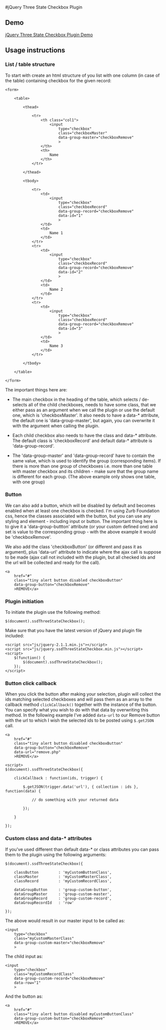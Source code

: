 #jQuery Three State Checkbox Plugin

## Demo

[jQuery Three State Checkbox Plugin Demo](http://jquery-three-state-checkbox.ssdtutorials.com/)

## Usage instructions

### List / table structure

To start with create an html structure of you list with one column (in case of the table) containing checkbox for the given record:

```
<form>

    <table>

        <thead>

            <tr>
                <th class="col1">
                    <input
                        type="checkbox"
                        class="checkboxMaster"
                        data-group-master="checkboxRemove"
                        >
                </th>
                <th>
                    Name
                </th>
            </tr>

        </thead>

        <tbody>

            <tr>
                <td>
                    <input
                        type="checkbox"
                        class="checkboxRecord"
                        data-group-record="checkboxRemove"
                        data-id="1"
                        >
                </td>
                <td>
                    Name 1
                </td>
            </tr>
            <tr>
                <td>
                    <input
                        type="checkbox"
                        class="checkboxRecord"
                        data-group-record="checkboxRemove"
                        data-id="2"
                        >
                </td>
                <td>
                    Name 2
                </td>
            </tr>
            <tr>
                <td>
                    <input
                        type="checkbox"
                        class="checkboxRecord"
                        data-group-record="checkboxRemove"
                        data-id="3"
                        >
                </td>
                <td>
                    Name 3
                </td>
            </tr>

        </tbody>

    </table>

</form>
```

The important things here are:

- The main checkbox in the heading of the table, which selects / de-selects all of the child checkboxes, needs to have some class, that we either pass as an argument when we call the plugin or use the default one, which is 'checkboxMaster'. It also needs to have a data-* attribute, the default one is 'data-group-master', but again, you can overwrite it with the argument when calling the plugin.

- Each child checkbox also needs to have the class and data-* attribute. The default class is 'checkboxRecord' and default data-* attribute is 'data-group-record'.

- The 'data-group-master' and 'data-group-record' have to contain the same value, which is used to identify the group (corresponding items). If there is more than one group of checkboxes i.e. more than one table with master checkbox and its children - make sure that the group name is different for each group. (The above example only shows one table, with one group)


### Button

We can also add a button, which will be disabled by default and becomes enabled when at least one checkbox is checked. I'm using Zurb Foundation css, hence the classes associated with the button, but you can use any styling and element - including input or button. The important thing here is to give it a 'data-group-buttton' attribute (or your custom defined one) and set is value to the corresponding group - with the above example it would be 'checkboxRemove'.

We also add the class 'checkboxButton' (or different and pass it as argument), plus 'data-url' attribute to indicate where the ajax call is suppose to be made (ajax call not included with the plugin, but all checked ids and the url will be collected and ready for the call).


```
<a
    href="#"
    class="tiny alert button disabled checkboxButton"
    data-group-button="checkboxRemove"
    >REMOVE</a>
```

### Plugin initiation

To initiate the plugin use the following method:

```
$(document).ssdThreeStateCheckbox();
```

Make sure that you have the latest version of jQuery and plugin file included:

```
<script src="js/jquery-2.1.1.min.js"></script>
<script src="js/jquery.ssdThreeStateCheckbox.min.js"></script>
<script>
    $(function() {
        $(document).ssdThreeStateCheckbox();
    });
</script>
```

### Button click callback

When you click the button after making your selection, plugin will collect the ids matching selected checkboxes and will pass them as an array to the callback method `clickCallback()` together with the instance of the button. You can specify what you wish to do with that data by overwriting this method. In the following example I've added `data-url` to our Remove button with the url to which I wish the selected ids to be posted using `$.getJSON` call.

```
<a
    href="#"
    class="tiny alert button disabled checkboxButton"
    data-group-button="checkboxRemove"
    data-url="remove.php"
    >REMOVE</a>
```

```
<script>
$(document).ssdThreeStateCheckbox({

    clickCallback : function(ids, trigger) {

        $.getJSON(trigger.data('url'), { collection : ids }, function(data) {

            // do something with your returned data

        });

    }

});
```


### Custom class and data-* attributes

If you've used different than default data-* or class attributes you can pass them to the plugin using the following arguments:

```
$(document).ssdThreeStateCheckbox({

    classButton         : 'myCustomButtonClass',
    classMaster         : 'myCustomMasterClass',
    classRecord         : 'myCustomRecordClass',

    dataGroupButton     : 'group-custom-button',
    dataGroupMaster     : 'group-custom-master',
    dataGroupRecord     : 'group-custom-record',
    dataGroupRecordId   : 'row'

});
```

The above would result in our master input to be called as:

```
<input
    type="checkbox"
    class="myCustomMasterClass"
    data-group-custom-master="checkboxRemove"
    >
```

The child input as:

```
<input
    type="checkbox"
    class="myCustomRecordClass"
    data-group-custom-record="checkboxRemove"
    data-row="1"
    >
```

And the button as:

```
<a
    href="#"
    class="tiny alert button disabled myCustomButtonClass"
    data-group-custom-button="checkboxRemove"
    >REMOVE</a>
```